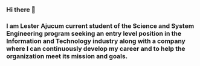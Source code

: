 ### Hi there 👋

### I am Lester Ajucum current student of the Science and System Engineering program seeking an entry level position in the Information and Technology industry along with a company where I can continuously develop my career and to help the organization meet its mission and goals.

<!--
**lestersantos/lestersantos** is a ✨ _special_ ✨ repository because its `README.md` (this file) appears on your GitHub profile.

Here are some ideas to get you started:

- 🔭 I am Lester Ajucum current student of the Science and System Engineering program seeking an entry level position in the Information and Technology industry along with a company where I can continuously develop my career and to help the organization meet its mission and goals. 
- 🌱 I’m currently learning ...
- 👯 I’m looking to collaborate on ...
- 🤔 I’m looking for help with ...
- 💬 Ask me about ...
- 📫 How to reach me: ...
- 😄 Pronouns: ...
- ⚡ Fun fact: ...
-->
